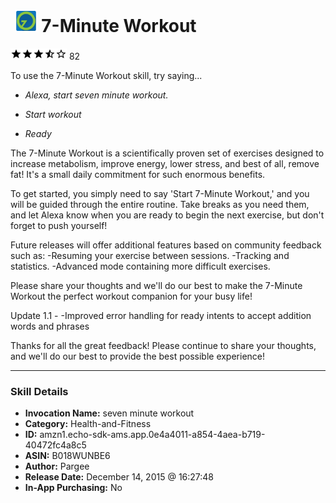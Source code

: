 # &nbsp;<img src="skill_icon" alt="7-Minute Workout icon" width="36"> 7-Minute Workout
![3.1 stars](../../images/ic_star_black_18dp_1x.png)![3.1 stars](../../images/ic_star_black_18dp_1x.png)![3.1 stars](../../images/ic_star_black_18dp_1x.png)![3.1 stars](../../images/ic_star_half_black_18dp_1x.png)![3.1 stars](../../images/ic_star_border_black_18dp_1x.png) 82

To use the 7-Minute Workout skill, try saying...

* *Alexa, start seven minute workout.*

* *Start workout*

* *Ready*

The 7-Minute Workout is a scientifically proven set of exercises designed to increase metabolism, improve energy, lower stress, and best of all, remove fat! It's a small daily commitment for such enormous benefits.

To get started, you simply need to say 'Start 7-Minute Workout,' and you will be guided through the entire routine. Take breaks as you need them, and let Alexa know when you are ready to begin the next exercise, but don't forget to push yourself!

Future releases will offer additional features based on community feedback such as:
-Resuming your exercise between sessions.
-Tracking and statistics.
-Advanced mode containing more difficult exercises.

Please share your thoughts and we'll do our best to make the 7-Minute Workout the perfect workout companion for your busy life!

Update 1.1 - 
-Improved error handling for ready intents to accept addition words and phrases

Thanks for all the great feedback! Please continue to share your thoughts, and we'll do our best to provide the best possible experience!

***

### Skill Details

* **Invocation Name:** seven minute workout
* **Category:** Health-and-Fitness
* **ID:** amzn1.echo-sdk-ams.app.0e4a4011-a854-4aea-b719-40472fc4a8c5
* **ASIN:** B018WUNBE6
* **Author:** Pargee
* **Release Date:** December 14, 2015 @ 16:27:48
* **In-App Purchasing:** No
